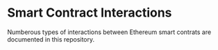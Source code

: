# Smart Contract Interactions
Numberous types of interactions between Ethereum smart contrats are documented in this repository.